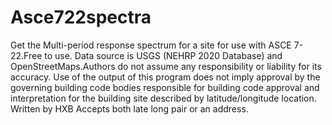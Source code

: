 # Asce722spectra

Get the Multi-period response spectrum for a site for use with ASCE 7-22.Free to use.
Data source is USGS (NEHRP 2020 Database) and OpenStreetMaps.Authors do not assume any responsibility or liability for its accuracy. 
Use of the output of this program does not imply approval by the governing building code bodies responsible for building code 
approval and interpretation for the building site described by latitude/longitude location.
Written by HXB
Accepts both late long pair or an address.
